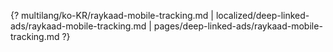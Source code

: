 {? multilang/ko-KR/raykaad-mobile-tracking.md | localized/deep-linked-ads/raykaad-mobile-tracking.md | pages/deep-linked-ads/raykaad-mobile-tracking.md ?}
